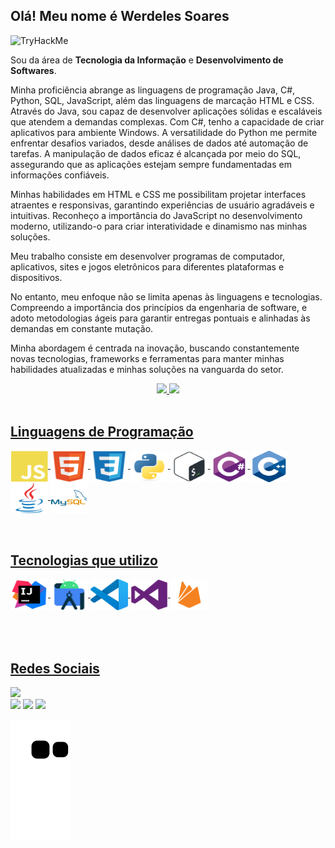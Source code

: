 ## Olá! Meu nome é Werdeles Soares

<img src="https://tryhackme-badges.s3.amazonaws.com/gh05tb0y.png" alt="TryHackMe" width=200> 

Sou da área de **Tecnologia da Informação** e **Desenvolvimento de Softwares**.

Minha proficiência abrange as linguagens de programação Java, C#, Python, SQL, JavaScript, além das linguagens de marcação HTML e CSS. Através do Java, sou capaz de desenvolver aplicações sólidas e escaláveis que atendem a demandas complexas. Com C#, tenho a capacidade de criar aplicativos para ambiente Windows. A versatilidade do Python me permite enfrentar desafios variados, desde análises de dados até automação de tarefas. A manipulação de dados eficaz é alcançada por meio do SQL, assegurando que as aplicações estejam sempre fundamentadas em informações confiáveis.

Minhas habilidades em HTML e CSS me possibilitam projetar interfaces atraentes e responsivas, garantindo experiências de usuário agradáveis e intuitivas. Reconheço a importância do JavaScript no desenvolvimento moderno, utilizando-o para criar interatividade e dinamismo nas minhas soluções.

Meu trabalho consiste em desenvolver programas de computador, aplicativos, sites e jogos eletrônicos para diferentes plataformas e dispositivos.

No entanto, meu enfoque não se limita apenas às linguagens e tecnologias. Compreendo a importância dos princípios da engenharia de software, e adoto metodologias ágeis para garantir entregas pontuais e alinhadas às demandas em constante mutação.

Minha abordagem é centrada na inovação, buscando constantemente novas tecnologias, frameworks e ferramentas para manter minhas habilidades atualizadas e minhas soluções na vanguarda do setor.

<div align="center">
  <a href="https://github.com/werdelesmarcio">
  <img height="180em" src="https://github-readme-stats.vercel.app/api?username=werdelesmarcio&show_icons=true&theme=dracula&include_all_commits=true&count_private=true"/>
  <img height="180em" src="https://github-readme-stats.vercel.app/api/top-langs/?username=werdelesmarcio&layout=compact&langs_count=7&theme=dracula"/>
</div>

<div style="display: inline_block"><br>
<h2>Linguagens de Programação</h2>
  <img align="center" alt="Javascript" height="50" width="60" src="https://raw.githubusercontent.com/devicons/devicon/master/icons/javascript/javascript-plain.svg">  
  <img align="center" alt="HTML" height="50" width="60" src="https://raw.githubusercontent.com/devicons/devicon/master/icons/html5/html5-original.svg">
  <img align="center" alt="CSS" height="50" width="60" src="https://raw.githubusercontent.com/devicons/devicon/master/icons/css3/css3-original.svg">
  <img align="center" alt="Python" height="50" width="60" src="https://raw.githubusercontent.com/devicons/devicon/master/icons/python/python-original.svg">
  <img align="center" alt="Shellscript" height="50" width="60" src="https://github.com/devicons/devicon/blob/master/icons/bash/bash-original.svg">
  <img align="center" alt="Csharp" height="50" width="60" src="https://raw.githubusercontent.com/devicons/devicon/master/icons/csharp/csharp-original.svg">
  <img align="center" alt="C++" height="50" width="60" src="https://github.com/devicons/devicon/blob/master/icons/cplusplus/cplusplus-original.svg">
  <img align="center" alt="Java" height="50" width="60" src="https://github.com/devicons/devicon/blob/master/icons/java/java-original.svg">  
  <img align="center" alt="Mysql" height="50" width="60" src="https://github.com/devicons/devicon/blob/master/icons/mysql/mysql-original-wordmark.svg"> 
  <br>
  <br>
  <br>
  <h2>Tecnologias que utilizo</h2>
  <img align="center" alt="Intellig" height="50" width="60" src="https://github.com/devicons/devicon/blob/master/icons/intellij/intellij-original.svg">  
  <img align="center" alt="Android Studio" height="50" width="60" src="https://github.com/devicons/devicon/blob/master/icons/androidstudio/androidstudio-original.svg"> 
  <img align="center" alt="VSCode" height="50" width="60" src="https://github.com/devicons/devicon/blob/master/icons/vscode/vscode-original.svg">  
  <img align="center" alt="Visual Studio" height="50" width="60" src="https://github.com/devicons/devicon/blob/master/icons/visualstudio/visualstudio-plain.svg">
  <img align="center" alt="Firebase" height="50" width="60" src="https://github.com/devicons/devicon/blob/master/icons/firebase/firebase-plain.svg">    
   
</div>
 
<div>
  <br>
  <br>
  <br>
<h2> Redes Sociais </h2>

  <a href="https://instagram.com/werdelessoares" target="_blank"><img src="https://img.shields.io/badge/-Instagram-%23E4405F?style=for-the-badge&logo=instagram&logoColor=white" target="_blank"></a> 	 
  <a href = "mailto:werdelesmarcio@gmail.com"><img src="https://img.shields.io/badge/Gmail-D14836?style=for-the-badge&logo=gmail&logoColor=white" target="_blank"></a>
  <a href="https://www.linkedin.com/in/werdeles-soares" target="_blank"><img src="https://img.shields.io/badge/-LinkedIn-%230077B5?style=for-the-badge&logo=linkedin&logoColor=white" target="_blank"></a> 
  <a href = "https://github.com/werdelesmarcio" target="_blank"><img src="https://img.shields.io/badge/GitHub-100000?style=for-the-badge&logo=github&logoColor=white" target="_blank">
 
![Snake animation](https://github.com/werdelesmarcio/werdelesmarcio/blob/output/github-contribution-grid-snake.svg)
 
</div>
